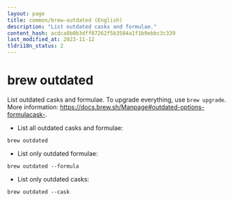 ```yaml
---
layout: page
title: common/brew-outdated (English)
description: "List outdated casks and formulae."
content_hash: acdca8b0b3dff87262f5b3584a1f1b9ebbc3c339
last_modified_at: 2023-11-12
tldri18n_status: 2
---
```

# brew outdated

List outdated casks and formulae.
To upgrade everything, use `brew upgrade`.
More information: <https://docs.brew.sh/Manpage#outdated-options-formulacask->.

- List all outdated casks and formulae:

`brew outdated`

- List only outdated formulae:

`brew outdated --formula`

- List only outdated casks:

`brew outdated --cask`

